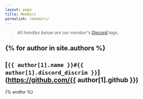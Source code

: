```yaml
---
layout: page
title: Members
permalink: /members/
---
```


> *All handles below are our member's [Discord](https://discordapp.com/) tags.*

{% for author in site.authors %}
---

## [`{{ author[1].name }}#{{ author[1].discord_discrim }}`](https://github.com/{{ author[1].github }})
{% endfor %}
